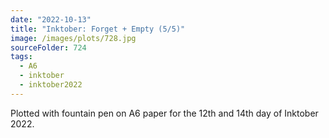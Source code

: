 ```yaml
---
date: "2022-10-13"
title: "Inktober: Forget + Empty (5/5)"
image: /images/plots/728.jpg
sourceFolder: 724
tags:
  - A6
  - inktober
  - inktober2022
---
```


Plotted with fountain pen on A6 paper for the 12th and 14th day of Inktober 2022.
